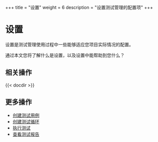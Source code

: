 +++
title = "设置"
weight = 6
description = "设置测试管理的配置项"
+++
# 设置

设置是测试管理使用过程中一些能够适应您项目实际情况的配置。

通过本文您将了解什么是设置，以及设置中能帮助到您什么？


## 相关操作

{{< docdir >}}

## 更多操作

- [创建测试用例](../case-management/create-case)
- [创建测试循环](../test-cycle/create-cycle)
- [执行测试](../execution-test/execution)
- [查看测试报告](../test-report/)